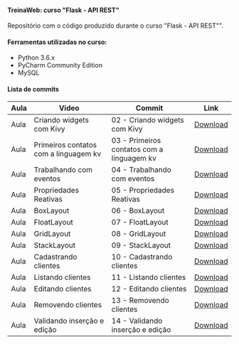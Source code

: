 #### TreinaWeb: curso "Flask - API REST"

Repositório com o código produzido durante o curso "Flask - API REST"".

#### Ferramentas utilizadas no curso:

- Python 3.6.x
- PyCharm Community Edition
- MySQL

#### Lista de commits
Aula | Video | Commit | Link 
------ | ------ | ------ | ------ 
Aula | Criando widgets com Kivy | 02 - Criando widgets com Kivy | [Download](https://github.com/treinaweb/treinaweb-kivy-framework-python/archive/ca807ad2964873fab136a274e69f9081eabfdcd7.zip) 
Aula | Primeiros contatos com a linguagem kv | 03 - Primeiros contatos com a linguagem kv | [Download](https://github.com/treinaweb/treinaweb-kivy-framework-python/archive/4aa075497bdddad9392280967e69b83ab6f190c1.zip) 
Aula | Trabalhando com eventos | 04 - Trabalhando com eventos | [Download](https://github.com/treinaweb/treinaweb-kivy-framework-python/archive/94348523d0c885da39a1a048d57ed180b82bbd15.zip) 
Aula | Propriedades Reativas | 05 - Propriedades Reativas | [Download](https://github.com/treinaweb/treinaweb-kivy-framework-python/archive/a827e26278b206b5e7fb142fcaed63ddb3968de6.zip) 
Aula | BoxLayout | 06 - BoxLayout | [Download](https://github.com/treinaweb/treinaweb-kivy-framework-python/archive/7147b4e507e6645ffe40d85e3f62efb9f393699d.zip) 
Aula | FloatLayout | 07 - FloatLayout | [Download](https://github.com/treinaweb/treinaweb-kivy-framework-python/archive/33e8bfc87d1284a3f3b0aae452381654edbd49bb.zip) 
Aula | GridLayout | 08 - GridLayout | [Download](https://github.com/treinaweb/treinaweb-kivy-framework-python/archive/a665c10d4a11417e6d24901d1aa87880282a6432.zip) 
Aula | StackLayout | 09 - StackLayout | [Download](https://github.com/treinaweb/treinaweb-kivy-framework-python/archive/53d24d618778df6d126c9877094147125a97ac0a.zip) 
Aula | Cadastrando clientes | 10 - Cadastrando clientes | [Download](https://github.com/treinaweb/treinaweb-kivy-framework-python/archive/56f2eacf404e52122e25f477288302002668349f.zip) 
Aula | Listando clientes | 11 - Listando clientes | [Download](https://github.com/treinaweb/treinaweb-kivy-framework-python/archive/5a13f02b579c21df0a905b0bf20ea261e586866a.zip) 
Aula | Editando clientes | 12 - Editando clientes | [Download](https://github.com/treinaweb/treinaweb-kivy-framework-python/archive/894b1c0b78d44448194e3debc5a0c35a7f49162b.zip) 
Aula | Removendo clientes | 13 - Removendo clientes | [Download](https://github.com/treinaweb/treinaweb-kivy-framework-python/archive/cb5f1c901c5557284f1c9dc63d18571e4fd2d62c.zip) 
Aula | Validando inserção e edição | 14 - Validando inserção e edição | [Download](https://github.com/treinaweb/treinaweb-kivy-framework-python/archive/9a59f41be6b5282058117bf1ef9aa463264519a9.zip) 
